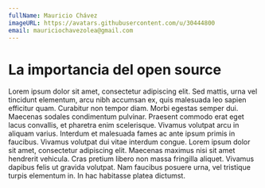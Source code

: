 ```yaml
---
fullName: Mauricio Chávez
imageURL: https://avatars.githubusercontent.com/u/30444800
email: mauriciochavezolea@gmail.com
---
```


# La importancia del open source

Lorem ipsum dolor sit amet, consectetur adipiscing elit. Sed mattis, urna vel
tincidunt elementum, arcu nibh accumsan ex, quis malesuada leo sapien efficitur
quam. Curabitur non tempor diam. Morbi egestas semper dui. Maecenas sodales
condimentum pulvinar. Praesent commodo erat eget lacus convallis, et pharetra
enim scelerisque. Vivamus volutpat arcu in aliquam varius. Interdum et malesuada
fames ac ante ipsum primis in faucibus. Vivamus volutpat dui vitae interdum congue.
Lorem ipsum dolor sit amet, consectetur adipiscing elit. Maecenas maximus nisi
sit amet hendrerit vehicula. Cras pretium libero non massa fringilla aliquet.
Vivamus dapibus felis ut gravida volutpat. Nam faucibus posuere urna, vel
tristique turpis elementum in. In hac habitasse platea dictumst. 
